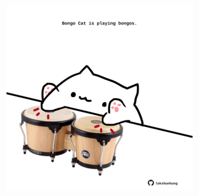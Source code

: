 <!-- built at 08/06/2025, 23:00:40 UTC -->
<p align="center">
  <img width="500" height="500" src="./ReadmeImage.svg">
</p>
